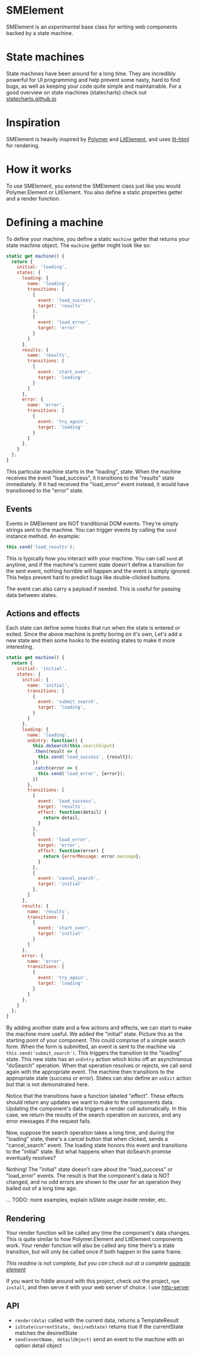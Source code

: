 # SMElement

SMElement is an *experimental* base class for writing web components backed by a state machine.

# State machines

State machines have been around for a long time. They are incredibly powerful for UI programming and help prevent some nasty, hard to find bugs, as well as keeping your code quite simple and maintainable. For a good overview on state machines (statecharts) check out [statecharts.github.io](https://statecharts.github.io)

# Inspiration

SMElement is heavily inspired by [Polymer](https://www.polymer-project.org) and [LitElement](https://github.com/Polymer/lit-element), and uses [lit-html](https://github.com/Polymer/lit-html) for rendering.

# How it works

To use SMElement, you extend the SMElement class just like you would Polymer.Element or LitElement. You also define a static properties getter and a render function.

# Defining a machine

To define your machine, you define a static `machine` getter that returns your state machine object. The `machine` getter might look like so:
```js
static get machine() {
  return {
    initial: 'loading',
    states: {
      loading: {
        name: 'loading',
        transitions: [
          {
            event: 'load_success',
            target: 'results'
          },
          {
            event: 'load_error',
            target: 'error'
          }
        ]
      },
      results: {
        name: 'results',
        transitions: [
          {
            event: 'start_over',
            target: 'loading'
          }
        ]
      },
      error: {
        name: 'error',
        transitions: [
          {
            event: 'try_again',
            target: 'loading'
          }
        ]
      },
    }
  };
}
```
This particular machine starts in the "loading", state. When the machine receives the event "load_success", it transitions to the "results" state immediately. If it had received the "load_error" event instead, it would have transitioned to the "error" state.

## Events
Events in SMElement are NOT tranditional DOM events. They're simply strings sent to the machine. You can trigger events by calling the `send` instance method. An example:

```js
this.send('load_results');
```
This is typically how you interact with your machine. You can call `send` at anytime, and if the machine's current state doesn't define a transition for the sent event, nothing horrible will happen and the event is simply ignored. This helps prevent hard to predict bugs like double-clicked buttons.

The event can also carry a payload if needed. This is useful for passing data between states.


## Actions and effects
Each state can define some hooks that run when the state is entered or exited. Since the above machine is pretty boring on it's own, Let's add a new state and then some hooks to the existing states to make it more interesting.

```js
static get machine() {
  return {
    initial: 'initial',
    states: {
      initial: {
        name: 'initial',
        transitions: [
          {
            event: 'submit_search',
            target: 'loading',
          }
        ]
      },
      loading: {
        name: 'loading',
        onEntry: function() {
          this.doSearch(this.searchInput)
          .then(result => {
            this.send('load_success', {result});
          })
          .catch(error => {
            this.send('load_error', {error});
          })
        },
        transitions: [
          {
            event: 'load_success',
            target: 'results',
            effect: function(detail) {
              return detail;
            }
          },
          {
            event: 'load_error',
            target: 'error',
            effect: function(error) {
              return {errorMessage: error.message};
            }
          },
          {
            event: 'cancel_search',
            target: 'initial'
          },
        ]
      },
      results: {
        name: 'results',
        transitions: [
          {
            event: 'start_over',
            target: 'initial'
          }
        ]
      },
      error: {
        name: 'error',
        transitions: [
          {
            event: 'try_again',
            target: 'loading'
          }
        ]
      },
    }
  };
}
```
By adding another state and a few actions and effects, we can start to make the machine more useful. We added the "initial" state. Picture this as the starting point of your component. This could comprise of a simple search form. When the form is submitted, an event is sent to the machine via `this.send('submit_search')`. This triggers the transition to the "loading" state. This new state has an `onEntry` action which kicks off an asynchronous "doSearch" operation. When that operation resolves or rejects, we call send again with the appropriate event. The machine then transitions to the appropriate state (success or error). States can also define an `onExit` action but that is not demonstrated here.

Notice that the transitions have a function labeled "effect". These effects should return any updates we want to make to the components data. Updating the component's data triggers a render call automatically. In this case, we return the results of the search operation on success, and any error messages if the request fails.

Now, suppose the search operation takes a long time, and during the "loading" state, there's a cancel button that when clicked, sends a "cancel_search" event. The loading state honors this event and transitions to the "initial" state. But what happens when that doSearch promise eventually resolves?

Nothing! The "initial" state doesn't care about the "load_success" or "load_error" events. The result is that the component's data is NOT changed, and no odd errors are shown to the user for an operation they bailed out of a long time ago.

...
TODO: more examples, explain isState usage inside render, etc.

## Rendering
Your render function will be called any time the component's data changes. This is quite similar to how Polymer.Element and LitElement components work. Your render function will also be called any time there's a state transition, but will only be called once if both happen in the same frame.


_This readme is not complete, but you can check out at a complete [example element](https://github.com/jrobinson01/sm-element/blob/master/index.js)_

If you want to fiddle around with this project, check out the project, `npm install`, and then serve it with your web server of choice. I use [http-server](https://www.npmjs.com/package/http-server)

## API

- `render(data)` called with the current data, returns a TemplateResult
- `isState(currentState, desiredState)` returns true if the currentState matches the desiredState
- `send(eventName, detailObject)` send an event to the machine with an option detail object
